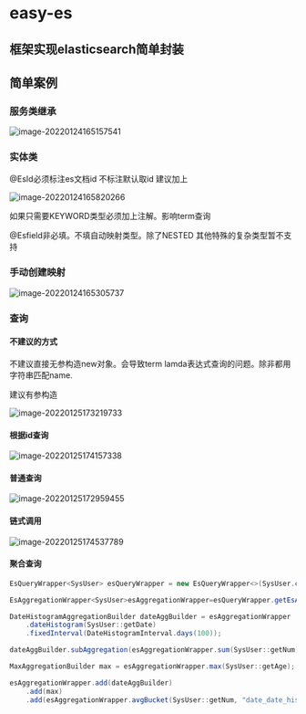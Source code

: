 # easy-es

##  框架实现elasticsearch简单封装

## 简单案例

### 服务类继承

![image-20220124165157541](C:\Users\Administrator\AppData\Roaming\Typora\typora-user-images\image-20220124165157541.png)

### 实体类

@EsId必须标注es文档id  不标注默认取id 建议加上

![image-20220124165820266](C:\Users\Administrator\AppData\Roaming\Typora\typora-user-images\image-20220124165820266.png)

如果只需要KEYWORD类型必须加上注解。影响term查询

@Esfield非必填。不填自动映射类型。除了NESTED  其他特殊的复杂类型暂不支持

### 手动创建映射

![image-20220124165305737](C:\Users\Administrator\AppData\Roaming\Typora\typora-user-images\image-20220124165305737.png)

### 查询

#### 不建议的方式

不建议直接无参构造new对象。会导致term lamda表达式查询的问题。除非都用字符串匹配name.

建议有参构造

![image-20220125173219733](C:\Users\Administrator\AppData\Roaming\Typora\typora-user-images\image-20220125173219733.png)

#### 根据id查询

![image-20220125174157338](C:\Users\Administrator\AppData\Roaming\Typora\typora-user-images\image-20220125174157338.png)

#### 普通查询

![image-20220125172959455](C:\Users\Administrator\AppData\Roaming\Typora\typora-user-images\image-20220125172959455.png)

#### 链式调用

![image-20220125174537789](C:\Users\Administrator\AppData\Roaming\Typora\typora-user-images\image-20220125174537789.png)



#### 聚合查询

```java
EsQueryWrapper<SysUser> esQueryWrapper = new EsQueryWrapper<>(SysUser.class);

EsAggregationWrapper<SysUser>esAggregationWrapper=esQueryWrapper.getEsAggregationWrapper();

DateHistogramAggregationBuilder dateAggBuilder = esAggregationWrapper
    .dateHistogram(SysUser::getDate)
	.fixedInterval(DateHistogramInterval.days(100));

dateAggBuilder.subAggregation(esAggregationWrapper.sum(SysUser::getNum));

MaxAggregationBuilder max = esAggregationWrapper.max(SysUser::getAge);

esAggregationWrapper.add(dateAggBuilder)
    .add(max)
    .add(esAggregationWrapper.avgBucket(SysUser::getNum, "date_date_histogram>num_sum"));
```
